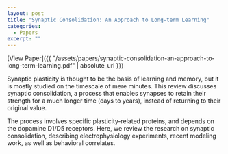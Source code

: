 ```yaml
---
layout: post
title: "Synaptic Consolidation: An Approach to Long-term Learning"
categories:
  - Papers
excerpt: ""
---
```


[View Paper]({{ "/assets/papers/synaptic-consolidation-an-approach-to-long-term-learning.pdf" | absolute_url }})

Synaptic plasticity is thought to be the basis of
learning and memory, but it is mostly studied on the timescale
of mere minutes. This review discusses synaptic consolidation,
a process that enables synapses to retain their
strength for a much longer time (days to years), instead
of returning to their original value. 

The process involves
specific plasticity-related proteins, and depends on the
dopamine D1/D5 receptors. Here, we review the research on
synaptic consolidation, describing electrophysiology
experiments, recent modeling work, as well as behavioral
correlates.
